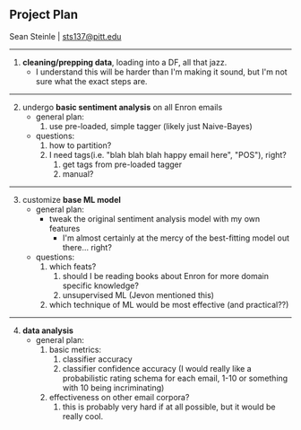 ## Project Plan<br>
Sean Steinle | sts137@pitt.edu
___
1. **cleaning/prepping data**, loading into a DF, all that jazz.
	- I understand this will be harder than I'm making it sound, but I'm not sure what the exact steps are.
___
2. undergo **basic sentiment analysis** on all Enron emails
	- general plan:
		1. use pre-loaded, simple tagger (likely just Naive-Bayes)
	- questions:
		1. how to partition?
		2. I need tags(i.e. "blah blah blah happy email here", "POS"), right?
			1. get tags from pre-loaded tagger
			2. manual?
___
3. customize **base ML model**
	- general plan:
		- tweak the original sentiment analysis model with my own features
			- I'm almost certainly at the mercy of the best-fitting model out there... right?
	- questions:
		1. which feats?
			1. should I be reading books about Enron for more domain specific knowledge?
			2. unsupervised ML (Jevon mentioned this)
		1. which technique of ML would be most effective (and practical??)
___
4. **data analysis**
	- general plan:
		1. basic metrics:
			1. classifier accuracy
			2. classifier confidence accuracy (I would really like a probabilistic rating schema for each email, 1-10 or something with 10 being incriminating)
		2. effectiveness on other email corpora?
			1. this is probably very hard if at all possible, but it would be really cool.
	